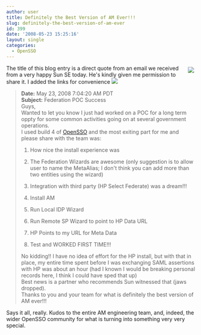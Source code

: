 ```yaml
---
author: user
title: Definitely the Best Version of AM Ever!!!
slug: definitely-the-best-version-of-am-ever
id: 399
date: '2008-05-23 15:25:16'
layout: single
categories:
  - OpenSSO
---
```


<span style="margin: 5px; float: right;">[![](http://blog.superpat.com/wp-content/uploads/2009/09/Surfing.thumbsup.jpg) ](http://opensso.org/)</span> 

The title of this blog entry is a direct quote from an email we received from a very happy Sun SE today. He's kindly given me permission to share it. I added the links for convenience ![](http://blogs.sun.com/images/smileys/smile.gif)

> **Date:** May 23, 2008 7:04:20 AM PDT  
> **Subject:** Federation POC Success  
> Guys,  
> Wanted to let you know I just had worked on a POC for a long term oppty for some common activities going on at several government operations.  
> I used build 4 of [OpenSSO](http://opensso.org/) and the most exiting part for me and please share with the team was:  
> 1) How nice the install experience was  
> 2) The Federation Wizards are awesome (only suggestion is to allow user to name the MetaAlias; I don't think you can add more than two entities using the wizard)  
> 3) Integration with third party (HP Select Federate) was a dream!!!  
>   
> 1) Install AM  
> 2) Run Local IDP Wizard  
> 3) Run Remote SP Wizard to point to HP Data URL  
> 4) HP Points to my URL for Meta Data  
> 5) Test and WORKED FIRST TIME!!!  
>   
> No kidding!! I have no idea of effort for the HP install, but with that in place, my entire time spent before I was exchanging SAML assertions with HP was about an hour (had I known I would be breaking personal records here, I think I could have sped that up)  
> Best news is a partner who recommends Sun witnessed that (jaws dropped).  
> Thanks to you and your team for what is definitely the best version of AM ever!!!

Says it all, really. Kudos to the entire AM engineering team, and, indeed, the wider OpenSSO community for what is turning into something very very special.